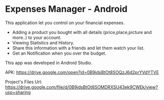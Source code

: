 # Expenses Manager - Android
This application let you control on your financial expenses.

- Adding a product you bought with all details (price,place,picture and more..) to your account.
- Viewing Statistics and History.
- Share this information with a friends and let them watch your list.
- Get an Notification when you over the budget.

This app was developed in Android Studio.

APK: https://drive.google.com/open?id=0B9idsBtOt8SOQzJ6d2prYVdYTVE


Project's Files Url: https://drive.google.com/file/d/0B9idsBtOt8SOMDRXSU43ek9CWEk/view?usp=sharing
